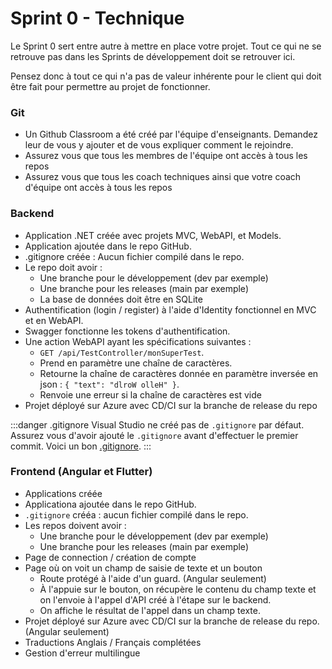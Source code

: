 # Sprint 0 - Technique

Le Sprint 0 sert entre autre à mettre en place votre projet. Tout ce qui ne se retrouve pas dans les Sprints de développement doit se retrouver ici.

Pensez donc à tout ce qui n'a pas de valeur inhérente pour le client qui doit être fait pour permettre au projet de fonctionner.

### Git

- Un Github Classroom a été créé par l'équipe d'enseignants. Demandez leur de vous y ajouter et de vous expliquer comment le rejoindre.
- Assurez vous que tous les membres de l'équipe ont accès à tous les repos
- Assurez vous que tous les coach techniques ainsi que votre coach d'équipe ont accès à tous les repos

### Backend

- Application .NET créée avec projets MVC, WebAPI, et Models.
- Application ajoutée dans le repo GitHub.
- .gitignore créée : Aucun fichier compilé dans le repo.
- Le repo doit avoir :
  - Une branche pour le développement (dev par exemple)
  - Une branche pour les releases (main par exemple)
  - La base de données doit être en SQLite
- Authentification (login / register) à l'aide d'Identity fonctionnel en MVC et en WebAPI.
- Swagger fonctionne les tokens d'authentification.
- Une action WebAPI ayant les spécifications suivantes :
  - `GET /api/TestController/monSuperTest`.
  - Prend en paramètre une chaîne de caractères.
  - Retourne la chaîne de caractères donnée en paramètre inversée en json : `{ "text": "dlroW olleH" }`.
  - Renvoie une erreur si la chaîne de caractères est vide
- Projet déployé sur Azure avec CD/CI sur la branche de release du repo

:::danger .gitignore
Visual Studio ne créé pas de `.gitignore` par défaut. Assurez vous d'avoir ajouté le `.gitignore` avant d'effectuer le premier commit. Voici un bon [.gitignore](https://raw.githubusercontent.com/github/gitignore/refs/heads/main/VisualStudio.gitignore).
:::

### Frontend (Angular et Flutter)

- Applications créée
- Applicationa ajoutée dans le repo GitHub.
- `.gitignore` crééa : aucun fichier compilé dans le repo.
- Les repos doivent avoir :
  - Une branche pour le développement (dev par exemple)
  - Une branche pour les releases (main par exemple)
- Page de connection / création de compte
- Page où on voit un champ de saisie de texte et un bouton
  - Route protégé à l'aide d'un guard. (Angular seulement)
  - À l'appuie sur le bouton, on récupère le contenu du champ texte et on l'envoie à l'appel d'API créé à l'étape sur le backend.
  - On affiche le résultat de l'appel dans un champ texte.
- Projet déployé sur Azure avec CD/CI sur la branche de release du repo. (Angular seulement)
- Traductions Anglais / Français complétées
- Gestion d'erreur multilingue
